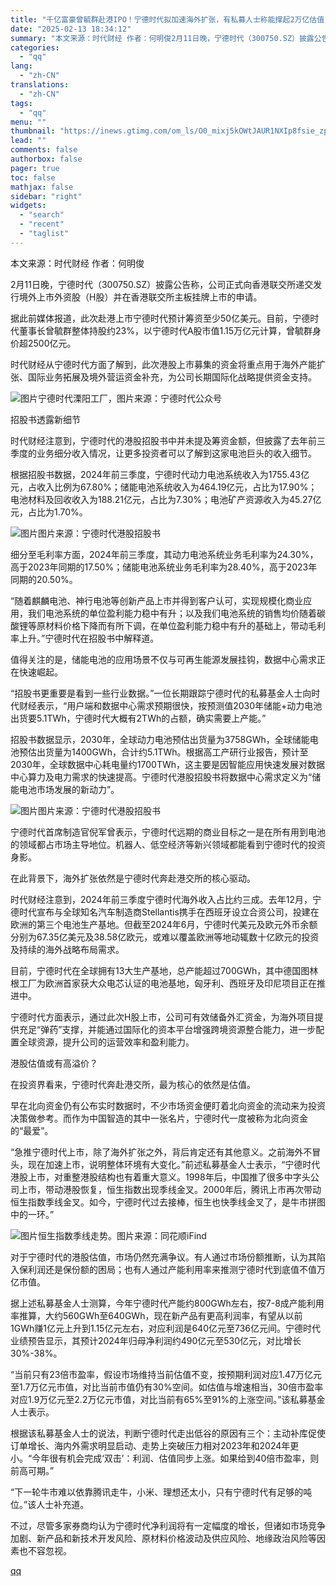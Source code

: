 ```yaml
---
title: "千亿富豪曾毓群赴港IPO！宁德时代拟加速海外扩张，有私募人士称能撑起2万亿估值"
date: "2025-02-13 18:34:12"
summary: "本文来源：时代财经 作者：何明俊2月11日晚，宁德时代（300750.SZ）披露公告称，公司正式向香..."
categories:
  - "qq"
lang:
  - "zh-CN"
translations:
  - "zh-CN"
tags:
  - "qq"
menu: ""
thumbnail: "https://inews.gtimg.com/om_ls/O0_mixj5kOWtJAUR1NXIp8fsie_zp4sk2I3-f_9l8iJ40AA_640360/0"
lead: ""
comments: false
authorbox: false
pager: true
toc: false
mathjax: false
sidebar: "right"
widgets:
  - "search"
  - "recent"
  - "taglist"
---
```


本文来源：时代财经 作者：何明俊

2月11日晚，宁德时代（300750.SZ）披露公告称，公司正式向香港联交所递交发行境外上市外资股（H股）并在香港联交所主板挂牌上市的申请。

据此前媒体报道，此次赴港上市宁德时代预计筹资至少50亿美元。目前，宁德时代董事长曾毓群整体持股约23%，以宁德时代A股市值1.15万亿元计算，曾毓群身价超2500亿元。  


时代财经从宁德时代方面了解到，此次港股上市募集的资金将重点用于海外产能扩张、国际业务拓展及境外营运资金补充，为公司长期国际化战略提供资金支持。

![图片](https://inews.gtimg.com/om_bt/OfgffjAIknqhTp1fH4ro6KqvxhF0NRP5sDwdzJT5cSPgwAA/641)宁德时代溧阳工厂，图片来源：宁德时代公众号

招股书透露新细节

时代财经注意到，宁德时代的港股招股书中并未提及筹资金额，但披露了去年前三季度的业务细分收入情况，让更多投资者可以了解到这家电池巨头的收入细节。

根据招股书数据，2024年前三季度，宁德时代动力电池系统收入为1755.43亿元，占收入比例为67.80%；储能电池系统收入为464.19亿元，占比为17.90%；电池材料及回收收入为188.21亿元，占比为7.30%；电池矿产资源收入为45.27亿元，占比为1.70%。

![图片](https://inews.gtimg.com/om_bt/O1I27ty4WBGR-0G1HhunSkMkfo17mihOmEE23a5H11lfgAA/641)图片来源：宁德时代港股招股书

细分至毛利率方面，2024年前三季度，其动力电池系统业务毛利率为24.30%，高于2023年同期的17.50%；储能电池系统业务毛利率为28.40%，高于2023年同期的20.50%。

“随着麒麟电池、神行电池等创新产品上市并得到客户认可，实现规模化商业应用，我们电池系统的单位盈利能力稳中有升；以及我们电池系统的销售均价随着碳酸锂等原材料价格下降而有所下调，在单位盈利能力稳中有升的基础上，带动毛利率上升。”宁德时代在招股书中解释道。

值得关注的是，储能电池的应用场景不仅与可再生能源发展挂钩，数据中心需求正在快速崛起。

“招股书更重要是看到一些行业数据。”一位长期跟踪宁德时代的私募基金人士向时代财经表示，“用户端和数据中心需求预期很快，按预测值2030年储能+动力电池出货要5.1TWh，宁德时代大概有2TWh的占额，确实需要上产能。”

招股书数据显示，2030年，全球动力电池预估出货量为3758GWh，全球储能电池预估出货量为1400GWh，合计约5.1TWh。根据高工产研行业报告，预计至2030年，全球数据中心耗电量约1700TWh，这主要是因智能应用快速发展对数据中心算力及电力需求的快速提高。宁德时代港股招股书将数据中心需求定义为“储能电池市场发展的新动力”。

![图片](https://inews.gtimg.com/om_bt/O76AWkrY75n_XCuHr4v1toPEEWq5FpE4sX5Ne8_8LOpb4AA/641)图片来源：宁德时代港股招股书

宁德时代首席制造官倪军曾表示，宁德时代远期的商业目标之一是在所有用到电池的领域都占市场主导地位。机器人、低空经济等新兴领域都能看到宁德时代的投资身影。

在此背景下，海外扩张依然是宁德时代奔赴港交所的核心驱动。

时代财经注意到，2024年前三季度宁德时代海外收入占比约三成。去年12月，宁德时代宣布与全球知名汽车制造商Stellantis携手在西班牙设立合资公司，投建在欧洲的第三个电池生产基地。但截至2024年6月，宁德时代美元及欧元外币余额分别为67.35亿美元及38.58亿欧元，或难以覆盖欧洲等地动辄数十亿欧元的投资及持续的海外战略布局需求。

目前，宁德时代在全球拥有13大生产基地，总产能超过700GWh，其中德国图林根工厂为欧洲首家获大众电芯认证的电池基地，匈牙利、西班牙及印尼项目正在推进中。

宁德时代方面表示，通过此次H股上市，公司可有效储备外汇资金，为海外项目提供充足“弹药”支撑，并能通过国际化的资本平台增强跨境资源整合能力，进一步配置全球资源，提升公司的运营效率和盈利能力。

港股估值或有高溢价？

在投资界看来，宁德时代奔赴港交所，最为核心的依然是估值。

早在北向资金仍有公布实时数据时，不少市场资金便盯着北向资金的流动来为投资决策做参考。而作为中国智造的其中一张名片，宁德时代一度被称为北向资金的“最爱”。

“急推宁德时代上市，除了海外扩张之外，背后肯定还有其他意义。之前海外不冒头，现在加速上市，说明整体环境有大变化。”前述私募基金人士表示，“宁德时代港股上市，对重整港股结构也有着重大意义。1998年后，中国推了很多中字头公司上市，带动港股恢复，恒生指数出现季线金叉。2000年后，腾讯上市再次带动恒生指数季线金叉。如今，宁德时代过去接棒，恒生也快季线金叉了，是牛市拼图中的一环。”

![图片](https://inews.gtimg.com/om_bt/OgdxmY-y-2rKoexuLMBcBUXeViuDtqhLBqVZ5nsjK-1OUAA/641)恒生指数季线走势。图片来源：同花顺iFind

对于宁德时代的港股估值，市场仍然充满争议。有人通过市场份额推断，认为其陷入保利润还是保份额的困局；也有人通过产能利用率来推测宁德时代到底值不值万亿市值。

据上述私募基金人士测算，今年宁德时代产能约800GWh左右，按7-8成产能利用率推算，大约560GWh至640GWh，现在新产品有更高利润率，有望从以前1GWh赚1亿元上升到1.15亿元左右，对应利润是640亿元至736亿元间。宁德时代业绩预告显示，其预计2024年归母净利润约490亿元至530亿元，对比增长30%-38%。

“当前只有23倍市盈率，假设市场维持当前估值不变，按预期利润对应1.47万亿元至1.7万亿元市值，对比当前市值仍有30%空间。如估值与增速相当，30倍市盈率对应1.9万亿元至2.2万亿元市值，对比当前有65%至91%的上涨空间。”该私募基金人士表示。

根据该私募基金人士的说法，判断宁德时代走出低谷的原因有三个：主动补库促使订单增长、海内外需求明显启动、走势上突破压力相对2023年和2024年更小。“今年很有机会完成‘双击’：利润、估值同步上涨。如果给到40倍市盈率，则前高可期。”

“下一轮牛市难以依靠腾讯走牛，小米、理想还太小，只有宁德时代有足够的吨位。”该人士补充道。

不过，尽管多家券商均认为宁德时代净利润将有一定幅度的增长，但诸如市场竞争加剧、新产品和新技术开发风险、原材料价格波动及供应风险、地缘政治风险等因素也不容忽视。

[qq](https://new.qq.com/rain/a/20250213A07EO900)

